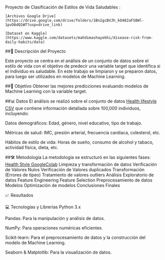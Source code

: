Proyecto de Clasificación de Estilos de Vida Saludables :

```
[Archivos Google Drive](https://drive.google.com/drive/folders/1Bn2gcBVJh_kO482aFS8Wl-1pvD6dQ1WT?usp=drive_link)

[Dataset en Kaggle](https://www.kaggle.com/datasets/mahdimashayekhi/disease-risk-from-daily-habits/data)

```
##📝 Descripción del Proyecto

Este proyecto se centra en el análisis de un conjunto de datos sobre el estilo de vida con el objetivo de predecir una variable target que identifica si el individuo es saludable. 
En este trabajo se limpiaron y se preparon datos, para luego ser utilizados en modelos de Machine Learning.

##🎯 Objetivo
Obtener las mejores predicciones evaluando modelos de Machine Learning con la variable target.

##📊 Datos
El análisis se realizó sobre el conjunto de datos [Health lifestyle CSV](https://drive.google.com/file/d/1_MAq74dISL3u6c0CA4LKtluo7O9fzT51/view?usp=drive_link)  que contiene información detallada sobre 100,000 individuos, incluyendo:

Datos demográficos: Edad, género, nivel educativo, tipo de trabajo.

Métricas de salud: IMC, presión arterial, frecuencia cardíaca, colesterol, etc.

Hábitos de estilo de vida: Horas de sueño, consumo de alcohol y tabaco, actividad física, dieta, etc.

##🛠 Metodología
La metodología se estructuró en las siguientes fases:
[Health Style GoogleColab](https://drive.google.com/file/d/1ZOF0VwGzh3fVqvr_CF3-wdtDZhGnErvZ/view?usp=drive_link)
Limpieza y transformación de datos
Verificación de Valores Nulos
Verificación de Valores duplicados
Transformación (Errores de tipeo)
Tratamiento de valores outliers
Análisis Exploratorio de datos
Feature Engineering
Feature Selection
Preprocesamiento de datos
Modelos
Optimización de modelos
Conclusiones Finales


📈 Resultados


💻 Tecnologías y Librerías
Python 3.x

Pandas: Para la manipulación y análisis de datos.

NumPy: Para operaciones numéricas eficientes.

Scikit-learn: Para el preprocesamiento de datos y la construcción del modelo de Machine Learning.

Seaborn & Matplotlib: Para la visualización de datos.
